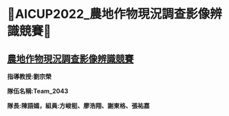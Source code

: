 **:bug:AICUP2022_農地作物現況調查影像辨識競賽:bug:**
=
[農地作物現況調查影像辨識競賽](https://aidea-web.tw/topic/5f632f38-7213-4d4d-bea3-117ff13c1afb)
-

**指導教授:劉宗榮**

**隊伍名稱:Team_2043**

**隊長:陳語嫣，組員:方峻梃、廖浩翔、謝東格、張祐嘉**



